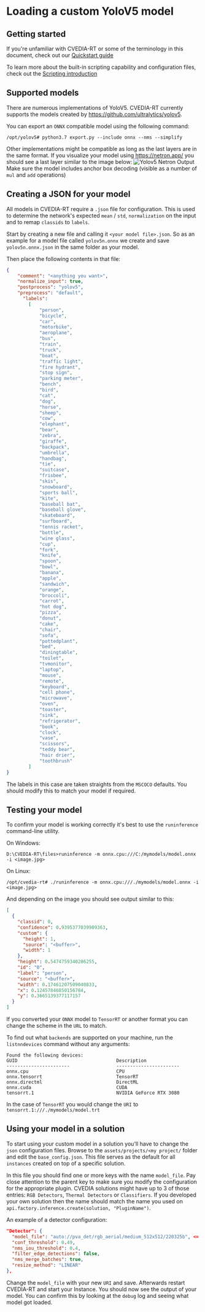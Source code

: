 # Loading a custom YoloV5 model

## Getting started
If you're unfamiliar with CVEDIA-RT or some of the terminology in this document, check out our [Quickstart guide](https://docs.cvedia.com/quickstart.html) 

To learn more about the built-in scripting capability and configuration files, check out the [Scripting introduction](https://docs.cvedia.com/scripting/introduction.html)

## Supported models
There are numerous implementations of YoloV5. CVEDIA-RT currently supports the models created by https://github.com/ultralytics/yolov5. 

You can export an `ONNX` compatible model using the following command:
```
/opt/yolov5# python3.7 export.py --include onnx --nms --simplify
```

Other implementations might be compatible as long as the last layers are in the same format. If you visualize your model using https://netron.app/ you should see a last layer similar to the image below:
![Yolov5 Netron Output](https://github.com/Cvedia/CVEDIA-RT-SDK/blob/main/tutorials/yolov5_netron.png?raw=true)
Make sure the model includes anchor box decoding (visible as a number of `mul` and `add` operations)

## Creating a JSON for your model

All models in CVEDIA-RT require a `.json` file for configuration. This is used to determine the network's expected `mean` / `std`, `normalization` on the input and to remap `classids` to `labels`.

Start by creating a new file and calling it `<your model file>.json`. So as an example for a model file called `yolov5n.onnx` we create and save `yolov5n.onnx.json` in the same folder as your model.

Then place the following contents in that file:
```json
{
    "comment": "<anything you want>",
    "normalize_input": true,
    "postprocess": "yolov5",
    "preprocess": "default",
	  "labels":
        [
            "person",
            "bicycle",
            "car",
            "motorbike",
            "aeroplane",
            "bus",
            "train",
            "truck",
            "boat",
            "traffic light",
            "fire hydrant",
            "stop sign",
            "parking meter",
            "bench",
            "bird",
            "cat",
            "dog",
            "horse",
            "sheep",
            "cow",
            "elephant",
            "bear",
            "zebra",
            "giraffe",
            "backpack",
            "umbrella",
            "handbag",
            "tie",
            "suitcase",
            "frisbee",
            "skis",
            "snowboard",
            "sports ball",
            "kite",
            "baseball bat",
            "baseball glove",
            "skateboard",
            "surfboard",
            "tennis racket",
            "bottle",
            "wine glass",
            "cup",
            "fork",
            "knife",
            "spoon",
            "bowl",
            "banana",
            "apple",
            "sandwich",
            "orange",
            "broccoli",
            "carrot",
            "hot dog",
            "pizza",
            "donut",
            "cake",
            "chair",
            "sofa",
            "pottedplant",
            "bed",
            "diningtable",
            "toilet",
            "tvmonitor",
            "laptop",
            "mouse",
            "remote",
            "keyboard",
            "cell phone",
            "microwave",
            "oven",
            "toaster",
            "sink",
            "refrigerator",
            "book",
            "clock",
            "vase",
            "scissors",
            "teddy bear",
            "hair drier",
            "toothbrush"        
        ]
}
```

The labels in this case are taken straights from the `MSCOCO` defaults. You should modify this to match your model if required.

## Testing your model

To confirm your model is working correctly it's best to use the `runinference` command-line utility.

On Windows:
```
D:\CVEDIA-RT\files>runinference -m onnx.cpu:///C:/mymodels/model.onnx -i <image.jpg>
```
On Linux:
```
/opt/cvedia-rt# ./runinference -m onnx.cpu:///./mymodels/model.onnx -i <image.jpg>
```

And depending on the image you should see output similar to this:
```json
[
  {
    "classid": 0,
    "confidence": 0.9395377039909363,
    "custom": {
      "height": 1,
      "source": "<buffer>",
      "width": 1
    },
    "height": 0.5474759340286255,
    "id": "0",
    "label": "person",
    "source": "<buffer>",
    "width": 0.17461207509040833,
    "x": 0.12457846850156784,
    "y": 0.3665139377117157
  }
]
```
If you converted your `ONNX` model to `TensorRT` or another format you can change the scheme in the `URL` to match.

To find out what `backends` are supported on your machine, run the `listnndevices` command without any arguments:
```
Found the following devices:
GUID                                    Description
-----------------------                 -----------------------
onnx.cpu                                CPU
onnx.tensorrt                           TensorRT
onnx.directml                           DirectML
onnx.cuda                               CUDA
tensorrt.1                              NVIDIA GeForce RTX 3080
```
In the case of `TensorRT` you would change the `URI` to `tensorrt.1:///./mymodels/model.trt`

## Using your model in a solution

To start using your custom model in a solution you'll have to change the `json` configuration files.
Browse to the `assets/projects/<my project/` folder and edit the `base_config.json`. This file serves as the default for all `instances` created on top of a specific solution.

In this file you should find one or more keys with the name `model_file`. Pay close attention to the parent key to make sure you modify the configuration for the appropriate plugin. CVEDIA solutions might have up to 3 of those entries: `RGB Detectors`, `Thermal Detectors` or `Classifiers`. If you developed your own solution then the name should match the name you used on `api.factory.inference.create(solution, "PluginName")`.

An example of a detector configuration:
```json
"Detector": {  
  "model_file": "auto://pva_det/rgb_aerial/medium_512x512/220325b", <= your uri here 
  "conf_threshold": 0.49,  
  "nms_iou_threshold": 0.4,  
  "filter_edge_detections": false,  
  "nms_merge_batches": true,  
  "resize_method": "LINEAR"
},
```

Change the `model_file` with your new `URI` and save. Afterwards restart CVEDIA-RT and start your Instance. You should now see the output of your model. You can confirm this by looking at the `debug` log and seeing what model got loaded.
